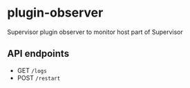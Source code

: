 # plugin-observer

Supervisor plugin observer to monitor host part of Supervisor

## API endpoints

- GET `/logs`
- POST `/restart`

